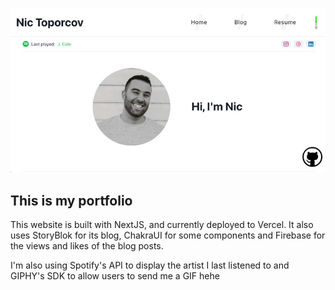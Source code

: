 ![Nic Toporcov Picture](https://github.com/ntoporcov/ntoporcov/blob/master/public/webcover.jpg?raw=true)

## This is my portfolio

This website is built with NextJS, and currently deployed to Vercel. It also uses StoryBlok for its blog, ChakraUI for some components and Firebase for the views and likes of the blog posts.

I'm also using Spotify's API to display the artist I last listened to and GIPHY's SDK to allow users to send me a GIF hehe
